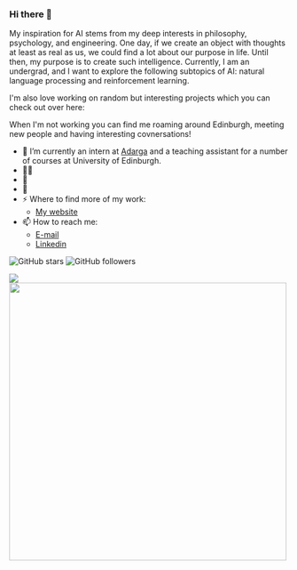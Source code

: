 ### Hi there 👋

My inspiration for AI stems from my deep interests in philosophy, psychology, and engineering.  One day, if we create an object with thoughts at least as real as us, we could find a lot about our purpose in life.  Until then, my purpose is to create such intelligence. Currently, I am an undergrad, and I want to explore the following subtopics of AI: natural language processing and reinforcement learning. 

I'm also love working on random but interesting projects which you can check out over here:

When I'm not working you can find me roaming around Edinburgh, meeting new people and having interesting covnersations!

- 🔭 I’m currently an intern at [Adarga](https://www.adarga.ai/) and a teaching assistant for a number of courses at University of Edinburgh.
- 👨‍💻  
- 🌱 
- 💬 
- ⚡ Where to find more of my work:
  - [My website](https://)
- 📫 How to reach me:
  - [E-mail](mailto:divy.work@outlook.com)
  - [Linkedin](https://linkedin.com/in/divy-bramhecha)

![GitHub stars](https://img.shields.io/github/stars/TGDivy/TGDivy?style=social)
![GitHub followers](https://img.shields.io/github/followers/TGDivy?style=social)

![](https://api.visitorbadge.io/api/VisitorHit?user=estruyf&repo=github-visitors-badge&countColor=%237B1E7A)
<img width='500' src="https://github-readme-streak-stats.herokuapp.com/?user=TGDivy" />

<!--
**TGDivy/TGDivy** is a ✨ _special_ ✨ repository because its `README.md` (this file) appears on your GitHub profile.

Here are some ideas to get you started:

- 🔭 I’m currently working on ...
- 🌱 I’m currently learning ...
- 👯 I’m looking to collaborate on ...
- 🤔 I’m looking for help with ...
- 💬 Ask me about ...
- 📫 How to reach me: ...
- 😄 Pronouns: ...
- ⚡ Fun fact: ...
-->
